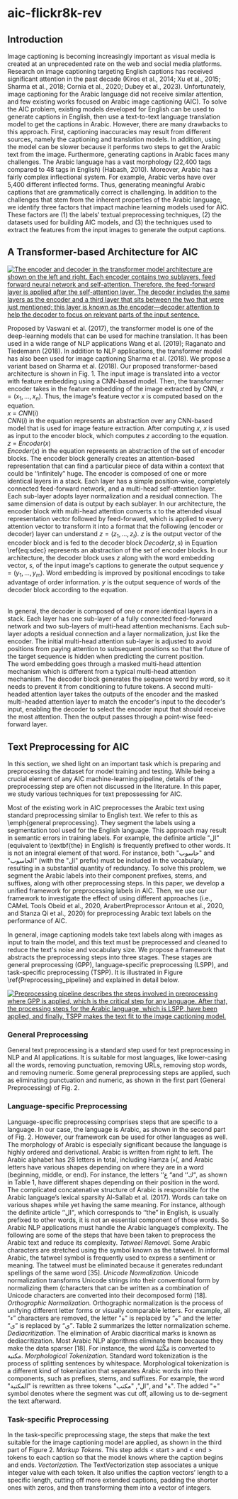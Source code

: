 # aic-flickr8k-rev
## Introduction
Image captioning is becoming increasingly important as visual media is created at an unprecedented rate on the web and social media platforms. Research on image captioning targeting English captions has received significant attention in the past decade (Kiros et al., 2014; Xu et al., 2015; Sharma et al., 2018; Cornia et al., 2020; Dubey et al., 2023). Unfortunately, image captioning for the Arabic language did not receive similar attention, and few existing works focused on Arabic image captioning (AIC). To solve the AIC problem, existing models developed for English can be used to generate captions in English, then use a text-to-text language translation model to get the captions in Arabic. However, there are many drawbacks to this approach. First, captioning inaccuracies may result from different sources, namely the captioning and translation models. In addition, using the model can be slower because it performs two steps to get the Arabic text from the image. Furthermore, generating captions in Arabic faces many challenges. The Arabic language has a vast morphology (22,400 tags compared to 48 tags in English) (Habash, 2010). Moreover, Arabic has a fairly complex inflectional system. For example, Arabic verbs have over 5,400 different inflected forms. Thus, generating meaningful Arabic captions that are grammatically correct is challenging. In addition to the challenges that stem from the inherent properties of the Arabic language, we identify three factors that impact machine learning models used for AIC. These factors are (1) the labels’ textual preprocessing techniques, (2) the datasets used for building AIC models, and (3) the techniques used to extract the features from the input images to generate the output captions.

## A Transformer-based Architecture for AIC
[![The encoder and decoder in the transformer model architecture are shown on the left and right. Each encoder contains two sublayers, feed forward neural network and self-attention. Therefore, the feed-forward layer is applied after the self-attention layer. The decoder includes the same layers as the encoder and a third layer that sits between the two that were just mentioned; this layer is known as the encoder—decoder attention to help the decoder to focus on relevant parts of the input sentence.](https://i.postimg.cc/htcynQyV/Transformer-Architecture2-1.png)](https://postimg.cc/jL3QQ2rj)

Proposed by Vaswani et al. (2017), the transformer model is one of the deep-learning models that can be used for machine translation. It has been used in a wide range of NLP applications Wang et al. (2019); Raganato and Tiedemann (2018). In addition to NLP applications, the transformer model has also been used for image captioning Sharma et al. (2018). We propose a variant based on Sharma et al. (2018).
Our proposed transformer-based architecture is shown in Fig. 1. The input image is translated into a vector with feature embedding using a CNN-based model. Then, the transformer encoder takes in the feature embedding of the image extracted by CNN, $x = (x_1,..., x_n)$. Thus, the image's feature vector $x$ is computed based on the equation.
\
   $x$ = $CNN(i)$
\
$CNN(i)$ in the equation represents an abstraction over any CNN-based model that is used for image feature extraction. 
After computing $x$, $x$ is used as input to the encoder block, which computes $z$ according to the equation.
$z$ = $Encoder(x)$
\
$Encoder(x)$ in the equation represents an abstraction of the set of encoder blocks. The encoder block generally creates an attention-based representation that can find a particular piece of data within a context that could be ‘‘infinitely” huge. The encoder is composed of one or more identical layers in a stack. Each layer has a simple position-wise, completely connected feed-forward network, and a multi-head self-attention layer. Each sub-layer adopts layer normalization and a residual connection. The same dimension of data is output by each sublayer. In our architecture, the encoder block with multi-head attention converts x to the attended visual representation vector followed by feed-forward, which is applied to every attention vector to transform it into a format that the following (encoder or decoder) layer can understand $z = (z_1, ..., z_t)$. $z$ is the output vector of the encoder block and is fed to the decoder block
$Decoder(z,s)$ in Equation \ref{eq:sdec} represents an abstraction of the set of encoder blocks. In our architecture, the decoder block uses $z$ along with the word embedding vector, $s$, of the input image's captions to generate the output sequence $y = (y_1,..., y_m)$. Word embedding is improved by positional encodings to take advantage of order information. $y$ is the output sequence of words of the decoder block according to the equation.

\
In general, the decoder is composed of one or more identical layers in a stack. Each layer has one sub-layer of a fully connected feed-forward network and two sub-layers of multi-head attention mechanisms. Each sub-layer adopts a residual connection and a layer normalization, just like the encoder. The initial multi-head attention sub-layer is adjusted to avoid positions from paying attention to subsequent positions so that the future of the target sequence is hidden when predicting the current position.
\
The word embedding goes through a masked multi-head attention mechanism which is different from a typical multi-head attention mechanism. The decoder block generates the sequence word by word, so it needs to prevent it from conditioning to future tokens. A second multi-headed attention layer takes the outputs of the encoder and the masked multi-headed attention layer to match the encoder's input to the decoder's input, enabling the decoder to select the encoder input that should receive the most attention. Then the output passes through a point-wise feed-forward layer.

## Text Preprocessing for AIC
In this section, we shed light on an important task which is preparing and preprocessing the dataset for model training and testing. While being a crucial element of any AIC machine-learning pipeline, details of the preprocessing step are often not discussed in the literature. In this paper, we study various techniques for text prepossessing for AIC.   

Most of the existing work in AIC preprocesses the Arabic text using standard preprocessing similar to English text. We refer to this as \emph{general preprocessing}. They segment the labels using a segmentation tool used for the English language. This approach may result in semantic errors in training labels. For example, the definite article "ال" (equivalent to \textbf{the} in English) is frequently prefixed to other words. It is not an integral element of that word. For instance, both "حاسوب" and "الحاسوب" (with the "ال" prefix) must be included in the vocabulary, resulting in a substantial quantity of redundancy. To solve this problem, we segment the Arabic labels into their component prefixes, stems, and suffixes, along with other preprocessing steps. In this paper, we develop a unified framework for preprocessing labels in AIC. Then, we use our framework to investigate the effect of using different approaches (i.e., CAMeL Tools Obeid et al., 2020, ArabertPreprocessor Antoun et al., 2020, and Stanza Qi et al., 2020) for preprocessing Arabic text labels on the performance of AIC.

In general, image captioning models take text labels along with images as input to train the model, and this text must be preprocessed and cleaned to reduce the text's noise and vocabulary size. We propose a framework that abstracts the preprocessing steps into three stages. These stages are general preprocessing (GPP), language-specific preprocessing (LSPP), and task-specific preprocessing (TSPP). It is illustrated in Figure \ref{Preprocessing_pipeline} and explained in detail below.

[![Preprocessing pipeline describes the steps involved in preprocessing where GPP is applied, which is the critical step for any language. After that, the processing steps for the Arabic language, which is LSPP, have been applied, and finally, TSPP makes the text fit to the image captioning model.](https://i.postimg.cc/3wpdZWhb/preprocessing-pipeline111-2.png)](https://postimg.cc/nsFFFFCv)

### General Preprocessing
General text preprocessing is a standard step used for text preprocessing in NLP and AI applications. It is suitable for most languages, like lower-casing all the words, removing punctuation, removing URLs, removing stop words, and removing numeric. Some general preprocessing steps are applied, such as eliminating punctuation and numeric, as shown in the first part (General Preprocessing) of Fig. 2.
### Language-specific Preprocessing
Language-specific preprocessing comprises steps that are specific to a language. In our case, the language is Arabic, as shown in the second part of Fig. 2. However, our framework can be used for other languages as well. The morphology of Arabic is especially significant because the language is highly ordered and derivational. Arabic is written from right to left. The Arabic alphabet has 28 letters in total, including Hamza (ء(, and Arabic letters have various shapes depending on where they are in a word (beginning, middle, or end). For instance, the letters ‘‘ع “and ‘‘ك“, as shown in Table 1, have different shapes depending on their position in the word. The complicated concatenative structure of Arabic is responsible for the Arabic language’s lexical sparsity Al-Sallab et al. (2017). Words can take on various shapes while yet having the same meaning. For instance, although the definite article ‘‘ال“, which corresponds to ‘‘the” in English, is usually prefixed to other words, it is not an essential component of those words. So Arabic NLP applications must handle the Arabic language’s complexity. The following are some of the steps that have been taken to preprocess the Arabic text and reduce its complexity.
*Tatweel Removal.* Some Arabic characters are stretched using the symbol known as the tatweel. In informal Arabic, the tatweel symbol is frequently used to express a sentiment or meaning. The tatweel must be eliminated because it generates redundant spellings of the same word [35].
*Unicode Normalization.* Unicode normalization transforms Unicode strings into their conventional form by normalizing them (characters that can be written as a combination of Unicode characters are converted into their decomposed form) [18].
*Orthographic Normalization.* Orthographic normalization is the process of unifying different letter forms or visually comparable letters. For example, all “ء” characters are removed, the letter "ة" is replaced by “ه” and the letter “ى” is replaced by “ي”. Table 2 summarizes the letter normalization scheme.
*Dediacritization.* The elimination of Arabic diacritical marks is known as dediacritization. Most Arabic NLP algorithms eliminate them because they make the data sparser [18]. For instance, the word مَكْتَبَةٌ is converted to مكتبة.
*Morphological Tokenization.* Standard word tokenization is the process of splitting sentences by whitespace. Morphological tokenization is a different kind of tokenization that separates Arabic words into their components, such as prefixes, stems, and suffixes. For example, the word "المكتبة" is rewritten as three tokens "ال", "مكتب", and "ة". The added "+" symbol denotes where the segment was cut off, allowing us to de-segment the text afterward.

### Task-specific Preprocessing
In the task-specific preprocessing stage, the steps that make the text suitable for the image captioning model are applied, as shown in the third part of Figure 2.
*Markup Tokens.* This step adds < start > and < end > tokens to each caption so that the model knows where the caption begins and ends.
*Vectorization.* The TextVectorization step associates a unique integer value with each token. It also unifies the caption vectors’ length to a specific length, cutting off more extended captions, padding the shorter ones with zeros, and then transforming them into a vector of integers.
